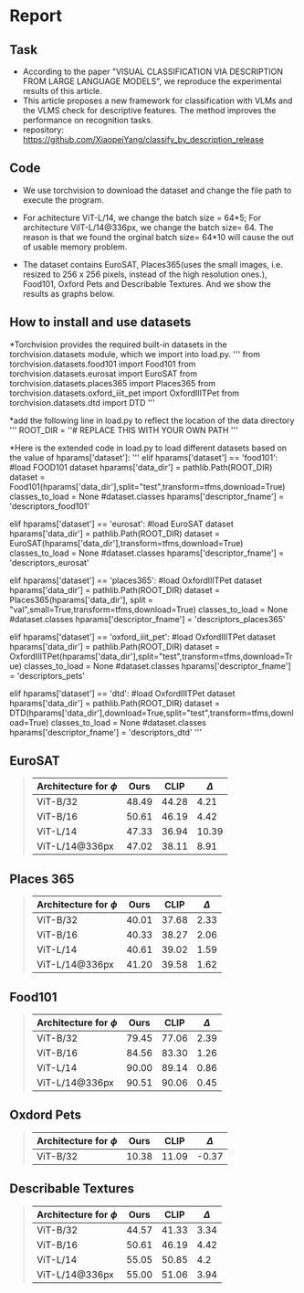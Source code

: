 
# Report
## Task
* According to the paper "VISUAL CLASSIFICATION VIA DESCRIPTION FROM LARGE LANGUAGE MODELS", we reproduce the experimental results of this article.
* This article proposes a new framework for classification with VLMs and the VLMS check for descriptive features. The method improves the performance on recognition tasks.
* repository: https://github.com/XiaopeiYang/classify_by_description_release
## Code
* We use torchvision to download the dataset and change the file path to execute the program.

* For achitecture ViT-L/14, we change the batch size = 64\*5; For architecture ViIT-L/14@336px, we change the batch size= 64. The reason is that we found the orginal batch size= 64\*10 will cause the out of usable memory problem.

* The dataset contains EuroSAT, Places365(uses the small images, i.e. resized to 256 x 256 pixels, instead of the high resolution ones.), Food101, Oxford Pets and Describable Textures. And we show the results as graphs below. 

## How to install and use datasets
*Torchvision provides the required built-in datasets in the torchvision.datasets module, which we import into load.py.
'''
from torchvision.datasets.food101 import Food101
from torchvision.datasets.eurosat import EuroSAT
from torchvision.datasets.places365 import Places365
from torchvision.datasets.oxford_iiit_pet import OxfordIIITPet
from torchvision.datasets.dtd import DTD
'''

*add the following line in load.py to reflect the location of the data directory
'''
ROOT_DIR = ''# REPLACE THIS WITH YOUR OWN PATH
'''

*Here is the extended code in load.py to load different datasets based on the value of hparams['dataset']:
'''
elif hparams['dataset'] == 'food101':
    #load FOOD101 dataset
    hparams['data_dir'] = pathlib.Path(ROOT_DIR)
    dataset = Food101(hparams['data_dir'],split="test",transform=tfms,download=True)
    classes_to_load = None #dataset.classes
    hparams['descriptor_fname'] = 'descriptors_food101'

elif hparams['dataset'] == 'eurosat':
    #load EuroSAT dataset
    hparams['data_dir'] = pathlib.Path(ROOT_DIR)
    dataset = EuroSAT(hparams['data_dir'],transform=tfms,download=True)
    classes_to_load = None #dataset.classes
    hparams['descriptor_fname'] = 'descriptors_eurosat'

elif hparams['dataset'] == 'places365':
    #load OxfordIIITPet dataset
    hparams['data_dir'] = pathlib.Path(ROOT_DIR)
    dataset = Places365(hparams['data_dir'], split = "val",small=True,transform=tfms,download=True)
    classes_to_load = None #dataset.classes
    hparams['descriptor_fname'] = 'descriptors_places365'

elif hparams['dataset'] == 'oxford_iiit_pet':
    #load OxfordIIITPet dataset
    hparams['data_dir'] = pathlib.Path(ROOT_DIR)
    dataset = OxfordIIITPet(hparams['data_dir'],split="test",transform=tfms,download=True)
    classes_to_load = None #dataset.classes
    hparams['descriptor_fname'] = 'descriptors_pets'

elif hparams['dataset'] == 'dtd':
    #load OxfordIIITPet dataset
    hparams['data_dir'] = pathlib.Path(ROOT_DIR)
    dataset = DTD(hparams['data_dir'],download=True,split="test",transform=tfms,download=True)
    classes_to_load = None #dataset.classes
    hparams['descriptor_fname'] = 'descriptors_dtd'
'''








## EuroSAT
>|Architecture for $\phi$   | Ours | CLIP | $\Delta$ |
>|-----------------------|------|--------|--------|
>| ViT-B/32              | 48.49 | 44.28 | 4.21   |
>| ViT-B/16              | 50.61 | 46.19 | 4.42   |
>| ViT-L/14              | 47.33 | 36.94 | 10.39 |
>| ViT-L/14@336px        | 47.02 | 38.11 | 8.91 |


## Places 365
>|Architecture for $\phi$   | Ours | CLIP | $\Delta$ |
>|-----------------------|------|--------|--------|
>| ViT-B/32              | 40.01 | 37.68 | 2.33   |
>| ViT-B/16              | 40.33 | 38.27 | 2.06   |
>| ViT-L/14              | 40.61 | 39.02 | 1.59 |
>| ViT-L/14@336px        | 41.20 | 39.58 | 1.62 |


## Food101

>|Architecture for $\phi$   | Ours | CLIP | $\Delta$ |
>|-----------------------|------|--------|--------|
>| ViT-B/32              | 79.45 | 77.06 | 2.39   |
>| ViT-B/16              | 84.56 | 83.30 | 1.26   |
>| ViT-L/14              | 90.00 | 89.14 | 0.86   |
>| ViT-L/14@336px        | 90.51 | 90.06 | 0.45 |


## Oxdord Pets
>|Architecture for $\phi$   | Ours | CLIP | $\Delta$ |
>|-----------------------|------|--------|--------|
>| ViT-B/32              | 10.38 | 11.09 | -0.37   |



## Describable Textures

>|Architecture for $\phi$   | Ours | CLIP | $\Delta$ |
>|-----------------------|------|--------|--------|
>| ViT-B/32              | 44.57 | 41.33 | 3.34   |
>| ViT-B/16              | 50.61 | 46.19 | 4.42   |
>| ViT-L/14              | 55.05 | 50.85 | 4.2    |
>| ViT-L/14@336px        | 55.00 | 51.06 | 3.94   |
